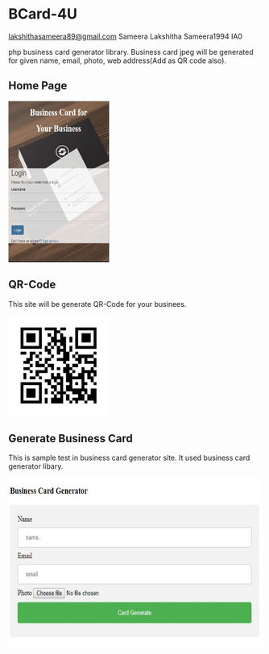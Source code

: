 # BCard-4U
lakshithasameera89@gmail.com Sameera Lakshitha Sameera1994 IA0

php business card generator library. Business card jpeg will be generated for given name, email, photo, web address(Add as QR code also).

## Home Page
<img src="img/hhuh.JPG" alt="loading screenshot"  width="200" height="320"/>

## QR-Code
This site will be generate QR-Code for your businees.

<img src="img/default_qrcode.png" alt="loading screenshot"  width="200" height="200"/>

## Generate Business Card

This is sample test in business card generator site. It used business card generator libary.

<img src="img/ttt.JPG" alt="loading screenshot"  width="664" height="337"/>
